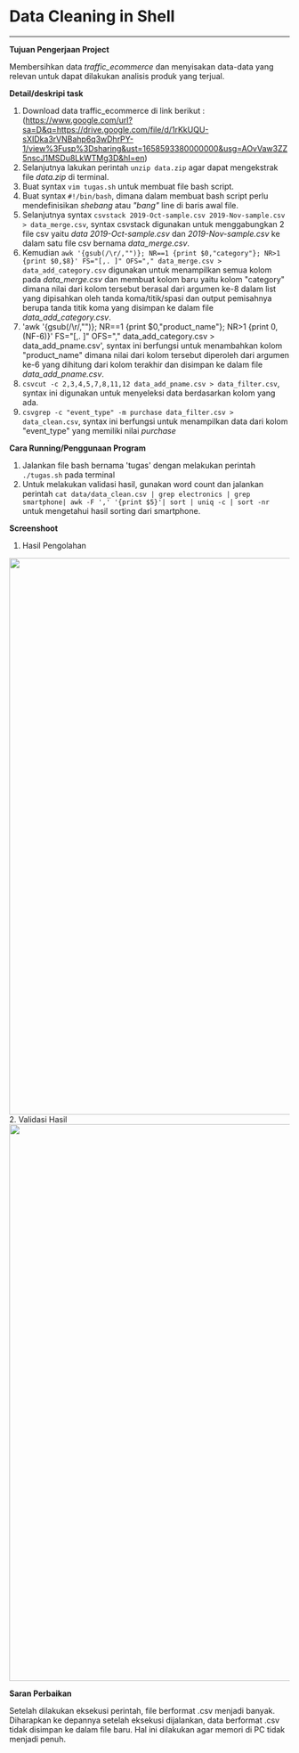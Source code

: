 # Data Cleaning in Shell

---

**Tujuan Pengerjaan Project**

Membersihkan data *traffic_ecommerce* dan menyisakan data-data yang relevan untuk dapat dilakukan analisis produk yang terjual.

**Detail/deskripi task**
1. Download data traffic_ecommerce di link berikut : (https://www.google.com/url?sa=D&q=https://drive.google.com/file/d/1rKkUQU-sXIDka3rVNBahp6q3wDhrPY-1/view%3Fusp%3Dsharing&ust=1658593380000000&usg=AOvVaw3ZZ5nscJ1MSDu8LkWTMg3D&hl=en)
2. Selanjutnya lakukan perintah `unzip data.zip` agar dapat mengekstrak file *data.zip* di terminal.
3. Buat syntax `vim tugas.sh` untuk membuat file bash script.
4. Buat syntax `#!/bin/bash`, dimana dalam membuat bash script perlu mendefinisikan *shebang* atau *"bang"* line di baris awal file.
5. Selanjutnya syntax `csvstack 2019-Oct-sample.csv 2019-Nov-sample.csv > data_merge.csv`, syntax csvstack digunakan untuk menggabungkan 2 file csv yaitu *data 2019-Oct-sample.csv* dan *2019-Nov-sample.csv* ke dalam satu file csv bernama *data_merge.csv*.
6. Kemudian `awk '{gsub(/\r/,"")}; NR==1 {print $0,"category"}; NR>1 {print $0,$8}' FS="[,. ]" OFS="," data_merge.csv > data_add_category.csv` digunakan untuk menampilkan semua kolom pada *data_merge.csv* dan membuat kolom baru yaitu kolom "category" dimana nilai dari kolom tersebut berasal dari argumen ke-8 dalam list yang dipisahkan oleh tanda koma/titik/spasi dan output pemisahnya berupa tanda titik koma yang disimpan ke dalam file *data_add_category.csv*.
7. 'awk '{gsub(/\r/,"")}; NR==1 {print $0,"product_name"}; NR>1 {print $0,$(NF-6)}' FS="[,. ]" OFS="," data_add_category.csv > data_add_pname.csv', syntax ini berfungsi untuk menambahkan kolom "product_name" dimana nilai dari kolom tersebut diperoleh dari argumen ke-6 yang dihitung dari kolom terakhir dan disimpan ke dalam file *data_add_pname.csv*.
8. `csvcut -c 2,3,4,5,7,8,11,12 data_add_pname.csv > data_filter.csv`, syntax ini digunakan untuk menyeleksi data berdasarkan kolom yang ada.
9. `csvgrep -c "event_type" -m purchase data_filter.csv > data_clean.csv`, syntax ini berfungsi untuk menampilkan data dari kolom "event_type" yang memiliki nilai *purchase*

**Cara Running/Penggunaan Program**
1. Jalankan file bash bernama 'tugas' dengan melakukan perintah `./tugas.sh` pada terminal
2. Untuk melakukan validasi hasil, gunakan word count dan jalankan perintah `cat data/data_clean.csv | grep electronics | grep smartphone| awk -F ',' '{print $5}'| sort | uniq -c | sort -nr` untuk mengetahui hasil sorting dari smartphone.

**Screenshoot**
1. Hasil Pengolahan
<img src="img/Hasil Pengolahan.png" width="1000"/>
2. Validasi Hasil
<img src="img/Validasi Hasil.png" width="1000"/>

**Saran Perbaikan**

Setelah dilakukan eksekusi perintah, file berformat .csv menjadi banyak. Diharapkan ke depannya setelah eksekusi dijalankan, data berformat .csv tidak disimpan ke dalam file baru. Hal ini dilakukan agar memori di PC tidak menjadi penuh. 
